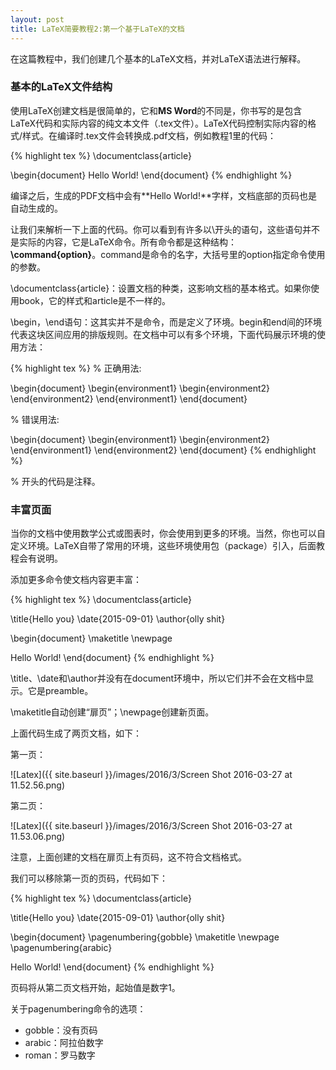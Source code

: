```yaml
---
layout: post
title: LaTeX简要教程2:第一个基于LaTeX的文档
---
```


在这篇教程中，我们创建几个基本的LaTeX文档，并对LaTeX语法进行解释。

### 基本的LaTeX文件结构

使用LaTeX创建文档是很简单的，它和**MS Word**的不同是，你书写的是包含LaTeX代码和实际内容的纯文本文件（.tex文件）。LaTeX代码控制实际内容的格式/样式。在编译时.tex文件会转换成.pdf文档，例如教程1里的代码：

{% highlight tex %}
\documentclass{article}

\begin{document}
    Hello World!
\end{document}
{% endhighlight %}

编译之后，生成的PDF文档中会有**Hello World!**字样，文档底部的页码也是自动生成的。

让我们来解析一下上面的代码。你可以看到有许多以\开头的语句，这些语句并不是实际的内容，它是LaTeX命令。所有命令都是这种结构：**\command{option}**。command是命令的名字，大括号里的option指定命令使用的参数。

\documentclass{article}：设置文档的种类，这影响文档的基本格式。如果你使用book，它的样式和article是不一样的。

\begin，\end语句：这其实并不是命令，而是定义了环境。begin和end间的环境代表这块区间应用的排版规则。在文档中可以有多个环境，下面代码展示环境的使用方法：

{% highlight tex %}
% 正确用法:

\begin{document}
  \begin{environment1}
    \begin{environment2}
    \end{environment2}
  \end{environment1}
\end{document}

% 错误用法:

\begin{document}
  \begin{environment1}
    \begin{environment2}
  \end{environment1}
    \end{environment2}
\end{document}
{% endhighlight %}

% 开头的代码是注释。

### 丰富页面

当你的文档中使用数学公式或图表时，你会使用到更多的环境。当然，你也可以自定义环境。LaTeX自带了常用的环境，这些环境使用包（package）引入，后面教程会有说明。

添加更多命令使文档内容更丰富：

{% highlight tex %}
\documentclass{article}

\title{Hello you}
\date{2015-09-01}
\author{olly shit}

\begin{document}
  \maketitle
  \newpage

  Hello World!
\end{document}
{% endhighlight %}

\title、\date和\author并没有在document环境中，所以它们并不会在文档中显示。它是preamble。

\maketitle自动创建“扉页”；\newpage创建新页面。

上面代码生成了两页文档，如下：

第一页：

![Latex]({{ site.baseurl }}/images/2016/3/Screen Shot 2016-03-27 at 11.52.56.png)

第二页：

![Latex]({{ site.baseurl }}/images/2016/3/Screen Shot 2016-03-27 at 11.53.06.png)

注意，上面创建的文档在扉页上有页码，这不符合文档格式。

我们可以移除第一页的页码，代码如下：

{% highlight tex %}
\documentclass{article}

\title{Hello you}
\date{2015-09-01}
\author{olly shit}

\begin{document}
  \pagenumbering{gobble}
  \maketitle
  \newpage
  \pagenumbering{arabic}

  Hello World!
\end{document}
{% endhighlight %}

页码将从第二页文档开始，起始值是数字1。

关于pagenumbering命令的选项：

* gobble：没有页码
* arabic：阿拉伯数字
* roman：罗马数字